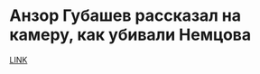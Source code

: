 # Анзор Губашев рассказал на камеру, как убивали Немцова



[LINK](https://varlamov.ru/1804906.html)
